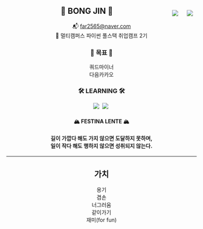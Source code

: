 <div align="center">

  <img align="right" style="padding:10px" src="http://mazassumnida.wtf/api/v2/generate_badge?boj=thebjko"/>
  <img align="right" style="padding:10px" src="https://github-readme-stats.vercel.app/api/top-langs/?username=thebjko&layout=compact&hide=javascript,css,scss&theme=dracula&langs_count=8"/>  


## 👋 BONG JIN 👋

📬 far2565@naver.com  
🚀 멀티캠퍼스 파이썬 풀스택 취업캠프 2기  



### 🎯 목표 🎯

쿼드마이너  
다음카카오


### 🛠 LEARNING 🛠

<p align="center">
	<img src="https://img.shields.io/badge/Python-3766AB?style=flat-square&logo=Python&logoColor=white"/></a>&nbsp
	<img src="https://img.shields.io/badge/Django-092E20?style=flat-square&logo=Django&logoColor=white"/></a>&nbsp
</p>

<p>

#### 🏔️ FESTINA LENTE 🏔️

</p>

<p>

#### 길이 가깝다 해도 가지 않으면 도달하지 못하며, <br> 일이 작다 해도 행하지 않으면 성취되지 않는다.

</p>

</div>



<!-- 이게 왜 저기 생기지? -->


<!-- 이건 어디 생기나 -->


<div align="center">

---

<p>

## 가치
용기  
겸손  
너그러움  
같이가기  
재미(for fun)  

</p>
</div>
